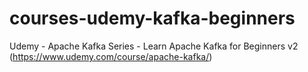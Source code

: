 # courses-udemy-kafka-beginners
Udemy - Apache Kafka Series - Learn Apache Kafka for Beginners v2 (https://www.udemy.com/course/apache-kafka/)
